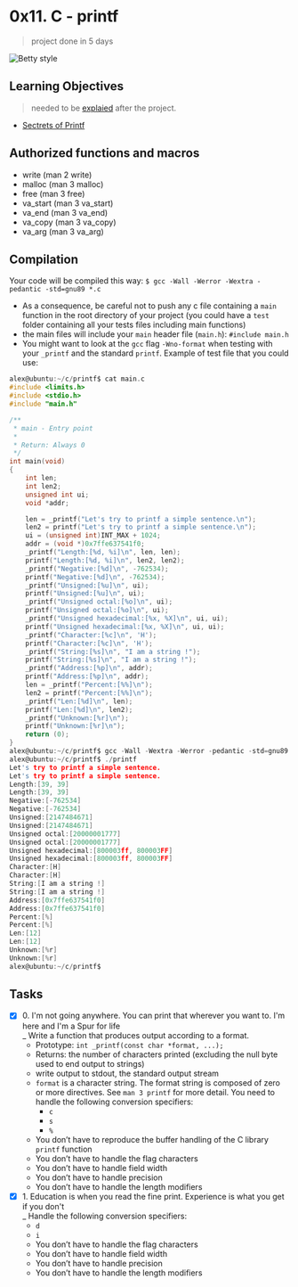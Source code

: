 # 0x11. C - printf
>project done in 5 days

![Betty style](https://img.shields.io/badge/betty-style%20guide-purple?style=round-square)

## Learning Objectives
>needed to be [explaied](https://fs.blog/feynman-learning-technique/) after the project.
* [Sectrets of Printf](https://www.academia.edu/10297206/Secrets_of_printf_)

## Authorized functions and macros
* write (man 2 write)
* malloc (man 3 malloc)
* free (man 3 free)
* va_start (man 3 va_start)
* va_end (man 3 va_end)
* va_copy (man 3 va_copy)
* va_arg (man 3 va_arg)

## Compilation

Your code will be compiled this way: `$ gcc -Wall -Werror -Wextra -pedantic -std=gnu89 *.c`

   + As a consequence, be careful not to push any c file containing a `main` function in the root directory of your project (you could have a `test` folder containing all your tests files including main functions)
   + the main files will include your `main` header file (`main.h`): `#include main.h`
   + You might want to look at the `gcc` flag `-Wno-format` when testing with your `_printf` and the standard `printf`. Example of test file that you could use:
```c
alex@ubuntu:~/c/printf$ cat main.c 
#include <limits.h>
#include <stdio.h>
#include "main.h"

/**
 * main - Entry point
 *
 * Return: Always 0
 */
int main(void)
{
    int len;
    int len2;
    unsigned int ui;
    void *addr;

    len = _printf("Let's try to printf a simple sentence.\n");
    len2 = printf("Let's try to printf a simple sentence.\n");
    ui = (unsigned int)INT_MAX + 1024;
    addr = (void *)0x7ffe637541f0;
    _printf("Length:[%d, %i]\n", len, len);
    printf("Length:[%d, %i]\n", len2, len2);
    _printf("Negative:[%d]\n", -762534);
    printf("Negative:[%d]\n", -762534);
    _printf("Unsigned:[%u]\n", ui);
    printf("Unsigned:[%u]\n", ui);
    _printf("Unsigned octal:[%o]\n", ui);
    printf("Unsigned octal:[%o]\n", ui);
    _printf("Unsigned hexadecimal:[%x, %X]\n", ui, ui);
    printf("Unsigned hexadecimal:[%x, %X]\n", ui, ui);
    _printf("Character:[%c]\n", 'H');
    printf("Character:[%c]\n", 'H');
    _printf("String:[%s]\n", "I am a string !");
    printf("String:[%s]\n", "I am a string !");
    _printf("Address:[%p]\n", addr);
    printf("Address:[%p]\n", addr);
    len = _printf("Percent:[%%]\n");
    len2 = printf("Percent:[%%]\n");
    _printf("Len:[%d]\n", len);
    printf("Len:[%d]\n", len2);
    _printf("Unknown:[%r]\n");
    printf("Unknown:[%r]\n");
    return (0);
}
alex@ubuntu:~/c/printf$ gcc -Wall -Wextra -Werror -pedantic -std=gnu89 -Wno-format *.c
alex@ubuntu:~/c/printf$ ./printf
Let's try to printf a simple sentence.
Let's try to printf a simple sentence.
Length:[39, 39]
Length:[39, 39]
Negative:[-762534]
Negative:[-762534]
Unsigned:[2147484671]
Unsigned:[2147484671]
Unsigned octal:[20000001777]
Unsigned octal:[20000001777]
Unsigned hexadecimal:[800003ff, 800003FF]
Unsigned hexadecimal:[800003ff, 800003FF]
Character:[H]
Character:[H]
String:[I am a string !]
String:[I am a string !]
Address:[0x7ffe637541f0]
Address:[0x7ffe637541f0]
Percent:[%]
Percent:[%]
Len:[12]
Len:[12]
Unknown:[%r]
Unknown:[%r]
alex@ubuntu:~/c/printf$
```
## Tasks

+ [x] 0\. I'm not going anywhere. You can print that wherever you want to. I'm here and I'm a Spur for life<br/>_ Write a function that produces output according to a format.
   + Prototype: `int _printf(const char *format, ...);`
   + Returns: the number of characters printed (excluding the null byte used to end output to strings)
   + write output to stdout, the standard output stream
   + `format` is a character string. The format string is composed of zero or more directives. See `man 3 printf` for more detail. You need to handle the following conversion specifiers:
     + `c`
     + `s`
     + `%`
   + You don’t have to reproduce the buffer handling of the C library `printf` function
   + You don’t have to handle the flag characters
   + You don’t have to handle field width
   + You don’t have to handle precision
   + You don’t have to handle the length modifiers
+ [x] 1\. Education is when you read the fine print. Experience is what you get if you don't<br/>_ Handle the following conversion specifiers:
     + `d`
     + `i`
   + You don’t have to handle the flag characters
   + You don’t have to handle field width
   + You don’t have to handle precision
   + You don’t have to handle the length modifiers
